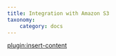 ```yaml
---
title: Integration with Amazon S3
taxonomy:
    category: docs
---
```


[plugin:insert-content](/_partials/elements/amazon-s3?Download)
